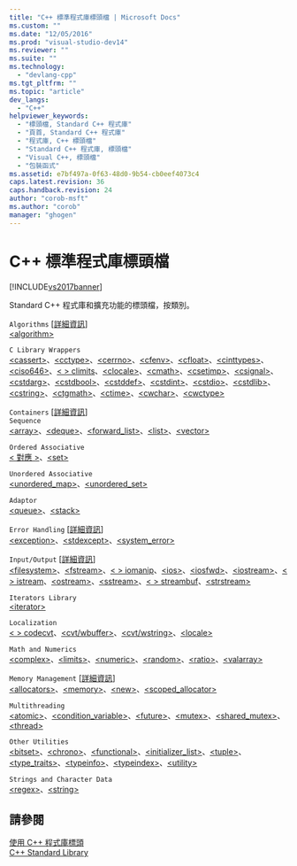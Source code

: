 ```yaml
---
title: "C++ 標準程式庫標頭檔 | Microsoft Docs"
ms.custom: ""
ms.date: "12/05/2016"
ms.prod: "visual-studio-dev14"
ms.reviewer: ""
ms.suite: ""
ms.technology: 
  - "devlang-cpp"
ms.tgt_pltfrm: ""
ms.topic: "article"
dev_langs: 
  - "C++"
helpviewer_keywords: 
  - "標頭檔, Standard C++ 程式庫"
  - "頁首, Standard C++ 程式庫"
  - "程式庫, C++ 標頭檔"
  - "Standard C++ 程式庫, 標頭檔"
  - "Visual C++, 標頭檔"
  - "包裝函式"
ms.assetid: e7bf497a-0f63-48d0-9b54-cb0eef4073c4
caps.latest.revision: 36
caps.handback.revision: 24
author: "corob-msft"
ms.author: "corob"
manager: "ghogen"
---
```

# C++ 標準程式庫標頭檔
[!INCLUDE[vs2017banner](../assembler/inline/includes/vs2017banner.md)]

Standard C\+\+ 程式庫和擴充功能的標頭檔，按類別。  
  
 `Algorithms` \[[詳細資訊](../cpp/algorithms-modern-cpp.md)\]  
 [\<algorithm\>](../standard-library/algorithm.md)  
  
 `C Library Wrappers`  
 [\<cassert\>](../standard-library/cassert.md)、[\<cctype\>](../standard-library/cctype.md)、[\<cerrno\>](../standard-library/cerrno.md)、[\<cfenv\>](../standard-library/cfenv.md)、[\<cfloat\>](../standard-library/cfloat.md)、[\<cinttypes\>](../standard-library/cinttypes.md)、[\<ciso646\>](../standard-library/ciso646.md)、[\< \> climits](../standard-library/climits.md)、[\<clocale\>](../standard-library/clocale.md)、[\<cmath\>](../standard-library/cmath.md)、[\<csetjmp\>](../standard-library/csetjmp.md)、[\<csignal\>](../standard-library/csignal.md)、[\<cstdarg\>](../standard-library/cstdarg.md)、[\<cstdbool\>](../standard-library/cstdbool.md)、[\<cstddef\>](../standard-library/cstddef.md)、[\<cstdint\>](../standard-library/cstdint.md)、[\<cstdio\>](../standard-library/cstdio.md)、[\<cstdlib\>](../standard-library/cstdlib.md)、[\<cstring\>](../standard-library/cstring.md)、[\<ctgmath\>](../standard-library/ctgmath.md)、[\<ctime\>](../standard-library/ctime.md)、[\<cwchar\>](../standard-library/cwchar.md)、[\<cwctype\>](../standard-library/cwctype.md)  
  
 `Containers` \[[詳細資訊](../cpp/containers-modern-cpp.md)\]  
 `Sequence`  
 [\<array\>](../standard-library/array.md)、[\<deque\>](../standard-library/deque.md)、[\<forward\_list\>](../standard-library/forward-list.md)、[\<list\>](../standard-library/list.md)、[\<vector\>](../standard-library/vector.md)  
  
 `Ordered Associative`  
 [\< 對應 \>](../standard-library/map.md)、[\<set\>](../standard-library/set.md)  
  
 `Unordered Associative`  
 [\<unordered\_map\>](../standard-library/unordered-map.md)、[\<unordered\_set\>](../standard-library/unordered-set.md)  
  
 `Adaptor`  
 [\<queue\>](../standard-library/queue.md)、[\<stack\>](../standard-library/stack.md)  
  
 `Error Handling` \[[詳細資訊](../cpp/errors-and-exception-handling-modern-cpp.md)\]  
 [\<exception\>](../standard-library/exception.md)、[\<stdexcept\>](../standard-library/stdexcept.md)、[\<system\_error\>](../standard-library/system-error.md)  
  
 `Input/Output` \[[詳細資訊](../cpp/string-and-i-o-formatting-modern-cpp.md)\]  
 [\<filesystem\>](../standard-library/filesystem.md)、[\<fstream\>](../standard-library/fstream.md)、[\< \> iomanip](../standard-library/iomanip.md)、[\<ios\>](../standard-library/ios.md)、[\<iosfwd\>](../standard-library/iosfwd.md)、[\<iostream\>](../standard-library/iostream.md)、[\< \> istream](../standard-library/istream.md)、[\<ostream\>](../standard-library/ostream.md)、[\<sstream\>](../standard-library/sstream.md)、[\< \> streambuf](../standard-library/streambuf.md)、[\<strstream\>](../standard-library/strstream.md)  
  
 `Iterators Library`  
 [\<iterator\>](../standard-library/iterator.md)  
  
 `Localization`  
 [\< \> codecvt](../standard-library/codecvt.md)、[\<cvt\/wbuffer\>](../standard-library/cvt-wbuffer.md)、[\<cvt\/wstring\>](../standard-library/cvt-wstring.md)、[\<locale\>](../standard-library/locale.md)  
  
 `Math and Numerics`  
 [\<complex\>](../standard-library/complex.md)、[\<limits\>](../standard-library/limits.md)、[\<numeric\>](../standard-library/numeric.md)、[\<random\>](../standard-library/random.md)、[\<ratio\>](../standard-library/ratio.md)、[\<valarray\>](../standard-library/valarray.md)  
  
 `Memory Management` \[[詳細資訊](../cpp/smart-pointers-modern-cpp.md)\]  
 [\<allocators\>](../standard-library/allocators-header.md)、[\<memory\>](../standard-library/memory.md)、[\<new\>](../standard-library/new.md)、[\<scoped\_allocator\>](../standard-library/scoped-allocator.md)  
  
 `Multithreading`  
 [\<atomic\>](../standard-library/atomic.md)、[\<condition\_variable\>](../standard-library/condition-variable.md)、[\<future\>](../standard-library/future.md)、[\<mutex\>](../standard-library/mutex.md)、[\<shared\_mutex\>](../standard-library/shared-mutex.md)、[\<thread\>](../standard-library/thread.md)  
  
 `Other Utilities`  
 [\<bitset\>](../standard-library/bitset.md)、[\<chrono\>](../standard-library/chrono.md)、[\<functional\>](../standard-library/functional.md)、[\<initializer\_list\>](../standard-library/initializer-list.md)、[\<tuple\>](../standard-library/tuple.md)、[\<type\_traits\>](../standard-library/type-traits.md)、[\<typeinfo\>](../standard-library/typeinfo.md)、[\<typeindex\>](../standard-library/typeindex.md)、[\<utility\>](../standard-library/utility.md)  
  
 `Strings and Character Data`  
 [\<regex\>](../standard-library/regex.md)、[\<string\>](../standard-library/string.md)  
  
## 請參閱  
 [使用 C\+\+ 程式庫標頭](../standard-library/using-cpp-library-headers.md)   
 [C\+\+ Standard Library](../standard-library/cpp-standard-library-reference.md)